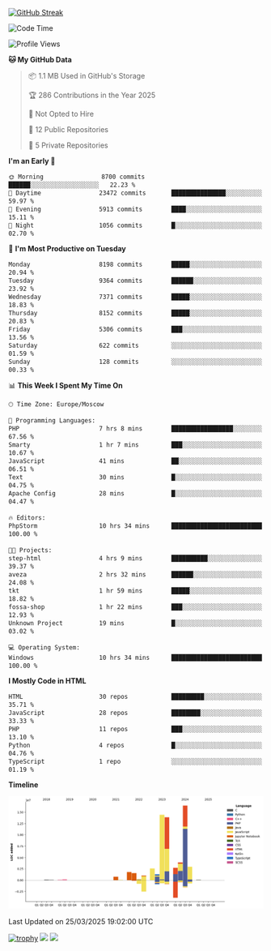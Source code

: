 [![GitHub Streak](https://github-readme-streak-stats.herokuapp.com/?user=yogik10)](https://git.io/streak-stats)
<!--START_SECTION:waka-->
![Code Time](http://img.shields.io/badge/Code%20Time-1%2C219%20hrs%2055%20mins-blue)

![Profile Views](http://img.shields.io/badge/Profile%20Views-5-blue)

**🐱 My GitHub Data** 

> 📦 1.1 MB Used in GitHub's Storage 
 > 
> 🏆 286 Contributions in the Year 2025
 > 
> 🚫 Not Opted to Hire
 > 
> 📜 12 Public Repositories 
 > 
> 🔑 5 Private Repositories 
 > 
**I'm an Early 🐤** 

```text
🌞 Morning                8700 commits        ██████░░░░░░░░░░░░░░░░░░░   22.23 % 
🌆 Daytime                23472 commits       ███████████████░░░░░░░░░░   59.97 % 
🌃 Evening                5913 commits        ████░░░░░░░░░░░░░░░░░░░░░   15.11 % 
🌙 Night                  1056 commits        █░░░░░░░░░░░░░░░░░░░░░░░░   02.70 % 
```
📅 **I'm Most Productive on Tuesday** 

```text
Monday                   8198 commits        █████░░░░░░░░░░░░░░░░░░░░   20.94 % 
Tuesday                  9364 commits        ██████░░░░░░░░░░░░░░░░░░░   23.92 % 
Wednesday                7371 commits        █████░░░░░░░░░░░░░░░░░░░░   18.83 % 
Thursday                 8152 commits        █████░░░░░░░░░░░░░░░░░░░░   20.83 % 
Friday                   5306 commits        ███░░░░░░░░░░░░░░░░░░░░░░   13.56 % 
Saturday                 622 commits         ░░░░░░░░░░░░░░░░░░░░░░░░░   01.59 % 
Sunday                   128 commits         ░░░░░░░░░░░░░░░░░░░░░░░░░   00.33 % 
```


📊 **This Week I Spent My Time On** 

```text
🕑︎ Time Zone: Europe/Moscow

💬 Programming Languages: 
PHP                      7 hrs 8 mins        █████████████████░░░░░░░░   67.56 % 
Smarty                   1 hr 7 mins         ███░░░░░░░░░░░░░░░░░░░░░░   10.67 % 
JavaScript               41 mins             ██░░░░░░░░░░░░░░░░░░░░░░░   06.51 % 
Text                     30 mins             █░░░░░░░░░░░░░░░░░░░░░░░░   04.75 % 
Apache Config            28 mins             █░░░░░░░░░░░░░░░░░░░░░░░░   04.47 % 

🔥 Editors: 
PhpStorm                 10 hrs 34 mins      █████████████████████████   100.00 % 

🐱‍💻 Projects: 
step-html                4 hrs 9 mins        ██████████░░░░░░░░░░░░░░░   39.37 % 
aveza                    2 hrs 32 mins       ██████░░░░░░░░░░░░░░░░░░░   24.08 % 
tkt                      1 hr 59 mins        █████░░░░░░░░░░░░░░░░░░░░   18.82 % 
fossa-shop               1 hr 22 mins        ███░░░░░░░░░░░░░░░░░░░░░░   12.93 % 
Unknown Project          19 mins             █░░░░░░░░░░░░░░░░░░░░░░░░   03.02 % 

💻 Operating System: 
Windows                  10 hrs 34 mins      █████████████████████████   100.00 % 
```

**I Mostly Code in HTML** 

```text
HTML                     30 repos            █████████░░░░░░░░░░░░░░░░   35.71 % 
JavaScript               28 repos            ████████░░░░░░░░░░░░░░░░░   33.33 % 
PHP                      11 repos            ███░░░░░░░░░░░░░░░░░░░░░░   13.10 % 
Python                   4 repos             █░░░░░░░░░░░░░░░░░░░░░░░░   04.76 % 
TypeScript               1 repo              ░░░░░░░░░░░░░░░░░░░░░░░░░   01.19 % 
```



**Timeline**

![Lines of Code chart](https://raw.githubusercontent.com/Yogik10/Yogik10/main/assets/bar_graph.png)


 Last Updated on 25/03/2025 19:02:00 UTC
<!--END_SECTION:waka-->
[![trophy](https://github-profile-trophy.vercel.app/?username=yogik10)](https://github.com/ryo-ma/github-profile-trophy)
![](https://github-profile-summary-cards.vercel.app/api/cards/profile-details?username=yogik10&theme=solarized_dark)
![](https://github-profile-summary-cards.vercel.app/api/cards/most-commit-language?username=yogik10&theme=solarized_dark)


